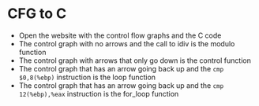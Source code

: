 # CFG to C

* Open the website with the control flow graphs and the C code
* The control graph with no arrows and the call to idiv is the modulo function
* The control graph with arrows that only go down is the control function
* The control graph that has an arrow going back up and the `cmp $0,8(%ebp)` instruction is the loop function
* The control graph that has an arrow going back up and the `cmp 12(%ebp),%eax` instruction is the for_loop function
